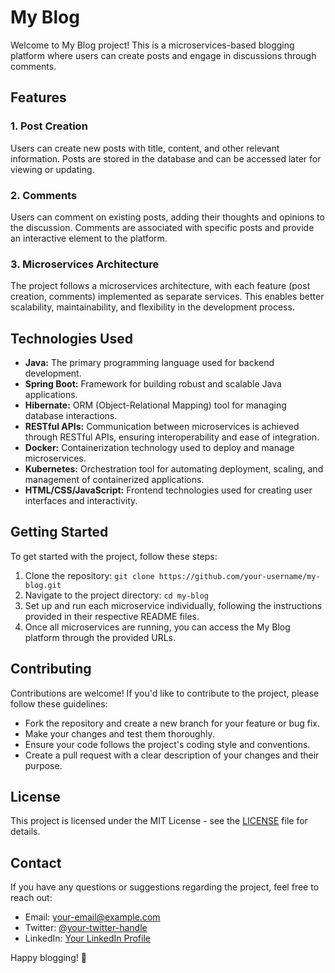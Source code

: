 # My Blog

Welcome to My Blog project! This is a microservices-based blogging platform where users can create posts and engage in discussions through comments.

## Features

### 1. Post Creation
Users can create new posts with title, content, and other relevant information. Posts are stored in the database and can be accessed later for viewing or updating.

### 2. Comments
Users can comment on existing posts, adding their thoughts and opinions to the discussion. Comments are associated with specific posts and provide an interactive element to the platform.

### 3. Microservices Architecture
The project follows a microservices architecture, with each feature (post creation, comments) implemented as separate services. This enables better scalability, maintainability, and flexibility in the development process.

## Technologies Used

- **Java:** The primary programming language used for backend development.
- **Spring Boot:** Framework for building robust and scalable Java applications.
- **Hibernate:** ORM (Object-Relational Mapping) tool for managing database interactions.
- **RESTful APIs:** Communication between microservices is achieved through RESTful APIs, ensuring interoperability and ease of integration.
- **Docker:** Containerization technology used to deploy and manage microservices.
- **Kubernetes:** Orchestration tool for automating deployment, scaling, and management of containerized applications.
- **HTML/CSS/JavaScript:** Frontend technologies used for creating user interfaces and interactivity.

## Getting Started

To get started with the project, follow these steps:

1. Clone the repository: `git clone https://github.com/your-username/my-blog.git`
2. Navigate to the project directory: `cd my-blog`
3. Set up and run each microservice individually, following the instructions provided in their respective README files.
4. Once all microservices are running, you can access the My Blog platform through the provided URLs.

## Contributing

Contributions are welcome! If you'd like to contribute to the project, please follow these guidelines:

- Fork the repository and create a new branch for your feature or bug fix.
- Make your changes and test them thoroughly.
- Ensure your code follows the project's coding style and conventions.
- Create a pull request with a clear description of your changes and their purpose.

## License

This project is licensed under the MIT License - see the [LICENSE](LICENSE) file for details.

## Contact

If you have any questions or suggestions regarding the project, feel free to reach out:

- Email: your-email@example.com
- Twitter: [@your-twitter-handle](https://twitter.com/your-twitter-handle)
- LinkedIn: [Your LinkedIn Profile](https://www.linkedin.com/in/your-linkedin-profile)

Happy blogging! 📝
